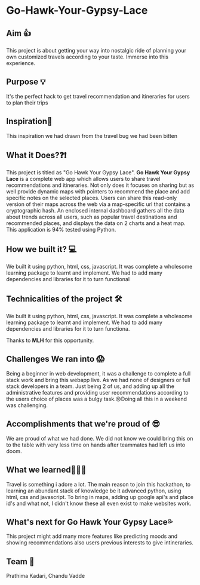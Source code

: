 # Go-Hawk-Your-Gypsy-Lace

## Aim 👍
This project is about getting your way into nostalgic ride of planning your own customized travels according to your taste. Immerse into this experience.

## Purpose 💡
It's the perfect hack to get travel recommendation and itineraries for users to plan their trips

## Inspiration🔆
This inspiration we had drawn from the travel bug we had been bitten

## What it Does?❓❗
This project is titled as "Go Hawk Your Gypsy Lace". **Go Hawk Your Gypsy Lace** is a complete web app which allows users to share travel recommendations and itineraries. Not only does it focuses on sharing but as well provide dynamic maps with pointers to recommend the place and add specific notes on the selected places. Users can share this read-only version of their maps across the web via a map-specific url that contains a cryptographic hash. An enclosed internal dashboard gathers all the data about trends across all users, such as popular travel destinations and recommended places, and displays the data on 2 charts and a heat map. This application is 94% tested using Python.

## How we built it? 💻
We built it using python, html, css, javascript. It was complete a wholesome learning package to learnt and implement. We had to add many dependencies and libraries for it to turn functional

## Technicalities of the project 🛠

We built it using python, html, css, javascript. It was complete a wholesome learning package to learnt and implement. We had to add many dependencies and libraries for it to turn functiona.

Thanks to **MLH** for this opportunity.

## Challenges We ran into 😱
Being a beginner in web development, it was a challenge to complete a full stack work and bring this webapp live. As we had none of designers or full stack developers in a team. Just being 2 of us, and adding up all the administrative features and providing user recommendations according to the users choice of places was a bulgy task.😢Doing all this in a weekend was challenging.

## Accomplishments that we're proud of 😎
We are proud of what we had done. We did not know we could bring this on to the table with very less time on hands after teammates had left us into doom.

## What we learned👨🏻‍🎓
Travel is something i adore a lot. The main reason to join this hackathon, to learning an abundant stack of knowledge be it advanced python, using html, css and javascript. To bring in maps, adding up google api's and place id's and what not, I didn't know these all even exist to make websites work.

## What's next for Go Hawk Your Gypsy Lace💦
 This project might add many more features like predicting moods and showing recommendations also users previous interests to give intineraries.
 
## Team 🙌

Prathima Kadari, Chandu Vadde
